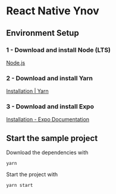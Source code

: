 # React Native Ynov



## Environment Setup



### 1 - Download and install Node (LTS)

[Node.js](https://nodejs.org/en/)

### 2 - Download and install Yarn

[Installation | Yarn](https://classic.yarnpkg.com/en/docs/install/)

### 3 - Download and install Expo

[Installation - Expo Documentation](https://docs.expo.io/get-started/installation/)


## Start the sample project


Download the dependencies with

`yarn`



Start the project with

`yarn start`